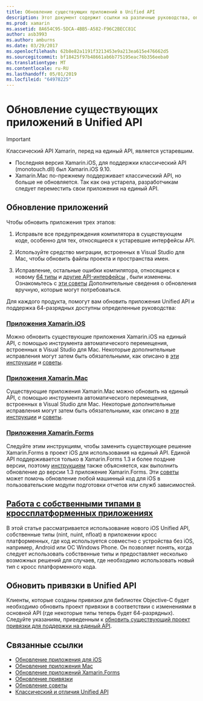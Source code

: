 ```yaml
---
title: Обновление существующих приложений в Unified API
description: Этот документ содержит ссылки на различные руководства, описывающие способ обновления приложения Xamarin на единый API. Здесь рассматриваются приложения Xamarin.iOS, приложения Xamarin.Mac. Приложения Xamarin.Forms, собственные типы в кросс платформенных приложений и проектов привязки.
ms.prod: xamarin
ms.assetid: 8A654C95-5DCA-4BB5-A582-F96C2BECC81C
author: asb3993
ms.author: amburns
ms.date: 03/29/2017
ms.openlocfilehash: 62b8e82a1191f3213453e9a213ea615e476662d5
ms.sourcegitcommit: bf18425f97b48661ab6b775195eac76b356eeba0
ms.translationtype: MT
ms.contentlocale: ru-RU
ms.lasthandoff: 05/01/2019
ms.locfileid: "64978225"
---
```

# <a name="updating-existing-apps-to-the-unified-api"></a>Обновление существующих приложений в Unified API

> [!IMPORTANT]
> Классический API Xamarin, перед на единый API, является устаревшим.
> - Последняя версия Xamarin.iOS, для поддержки классический API (monotouch.dll) был Xamarin.iOS 9.10.
> - Xamarin.Mac по-прежнему поддерживает классический API, но больше не обновляется. Так как она устарела, разработчикам следует переместить свои приложения на единый API.

## <a name="how-to-update-your-apps"></a>Обновление приложений

Чтобы обновить приложения трех этапов:

1. Исправьте все предупреждения компилятора в существующем коде, особенно для тех, относящиеся к устаревшие интерфейсы API.

2. Используйте средство миграции, встроенных в Visual Studio для Mac, чтобы обновить файлы проекта и пространства имен.

3. Исправление, остальные ошибки компилятора, относящиеся к новому [64 типы](~/cross-platform/macios/nativetypes.md) и [другие API-интерфейсы](~/cross-platform/macios/unified/overview.md#deprecated-typos) , были изменены. Ознакомьтесь с [эти советы](~/cross-platform/macios/unified/updating-tips.md) Дополнительные сведения о обновления вручную, которые могут потребоваться.

Для каждого продукта, помогут вам обновить приложения Unified API и поддержка 64-разрядных доступны определенные руководства:

### <a name="xamarinios-appscross-platformmaciosunifiedupdating-ios-appsmd"></a>[Приложения Xamarin.iOS](~/cross-platform/macios/unified/updating-ios-apps.md)

Можно обновить существующие приложения Xamarin.iOS на единый API, с помощью инструмента автоматического перемещения, встроенных в Visual Studio для Mac. Некоторые дополнительные исправления могут затем быть обязательными, как описано в [эти инструкции](~/cross-platform/macios/unified/updating-ios-apps.md) и [советы](~/cross-platform/macios/unified/updating-tips.md).

###  <a name="xamarinmac-appscross-platformmaciosunifiedupdating-mac-appsmd"></a>[Приложения Xamarin.Mac](~/cross-platform/macios/unified/updating-mac-apps.md)

Существующие приложения Xamarin.Mac можно обновить на единый API, с помощью инструмента автоматического перемещения, встроенных в Visual Studio для Mac. Некоторые дополнительные исправления могут затем быть обязательными, как описано в [эти инструкции](~/cross-platform/macios/unified/updating-mac-apps.md) и [советы](~/cross-platform/macios/unified/updating-tips.md).

###  <a name="xamarinforms-appscross-platformmaciosunifiedupdating-xamarin-forms-appsmd"></a>[Приложения Xamarin.Forms](~/cross-platform/macios/unified/updating-xamarin-forms-apps.md)

Следуйте этим инструкциям, чтобы заменить существующее решение Xamarin.Forms в проект iOS для использования на единый API. Единой API поддерживается только в Xamarin.Forms 1.3 и более поздние версии, поэтому [инструкциям](~/cross-platform/macios/unified/updating-xamarin-forms-apps.md) также объясняется, как выполнить обновление до версии 1.3 приложение Xamarin.Forms. Эти [советы](~/cross-platform/macios/unified/updating-tips.md) может помочь обновление любой машинный код для iOS в пользовательские модули подготовки отчетов или служб зависимостей.

## <a name="working-with-native-types-in-cross-platform-appscross-platformmaciosnativetypesmd"></a>[Работа с собственными типами в кроссплатформенных приложениях](~/cross-platform/macios/nativetypes.md)

В этой статье рассматривается использование нового iOS Unified API, собственные типы (nint, nuint, nfloat) в приложении кросс платформенных, где код используется совместно с устройства без iOS, например, Android или ОС Windows Phone. Он позволяет понять, когда следует использовать собственные типы и предоставляет несколько возможных решений для случаев, где необходимо использовать новый тип с кросс платформенного кода.

## <a name="update-bindings-to-the-unified-api"></a>Обновить привязки в Unified API

Клиенты, которые созданы привязки для библиотек Objective-C будет необходимо обновить проект привязки в соответствии с изменениями в основной API (где некоторые типы теперь будет 64-разрядных).
Следуйте указаниям, приведенным к [обновить существующий проект привязки для поддержки на единый API](~/cross-platform/macios/unified/update-binding.md).

## <a name="related-links"></a>Связанные ссылки

- [Обновление приложения для iOS](~/cross-platform/macios/unified/updating-ios-apps.md)
- [Обновление приложения Mac](~/cross-platform/macios/unified/updating-mac-apps.md)
- [Обновление приложений Xamarin.Forms](~/cross-platform/macios/unified/updating-xamarin-forms-apps.md)
- [Обновление привязки](~/cross-platform/macios/unified/update-binding.md)
- [Обновление советы](~/cross-platform/macios/unified/updating-tips.md)
- [Классический и отличия Unified API](https://developer.xamarin.com/releases/ios/api_changes/classic-vs-unified-8.6.0/)
